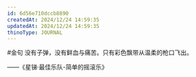 ```yaml
---
id: 6d56e710dccb8890
createdAt: 2024/12/24 14:59:35
updatedAt: 2024/12/24 14:59:35
thinoType: JOURNAL
---
```

#金句 没有子弹，没有鲜血与痛苦。只有彩色飘带从温柔的枪口飞出。

——《星锑·最佳乐队-简单的摇滚乐》
